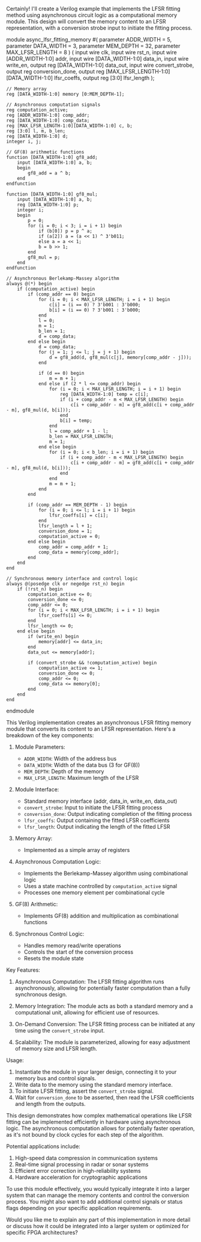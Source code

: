  Certainly! I'll create a Verilog example that implements the LFSR fitting method using asynchronous circuit logic as a computational memory module. This design will convert the memory content to an LFSR representation, with a conversion strobe input to initiate the fitting process.



<antArtifact identifier="verilog-async-lfsr-fitting" type="application/vnd.ant.code" language="verilog" title="Verilog: Asynchronous LFSR Fitting Memory Module">
module async_lfsr_fitting_memory #(
    parameter ADDR_WIDTH = 5,
    parameter DATA_WIDTH = 3,
    parameter MEM_DEPTH = 32,
    parameter MAX_LFSR_LENGTH = 8
) (
    input wire clk,
    input wire rst_n,
    input wire [ADDR_WIDTH-1:0] addr,
    input wire [DATA_WIDTH-1:0] data_in,
    input wire write_en,
    output reg [DATA_WIDTH-1:0] data_out,
    input wire convert_strobe,
    output reg conversion_done,
    output reg [MAX_LFSR_LENGTH-1:0][DATA_WIDTH-1:0] lfsr_coeffs,
    output reg [3:0] lfsr_length
);

    // Memory array
    reg [DATA_WIDTH-1:0] memory [0:MEM_DEPTH-1];

    // Asynchronous computation signals
    reg computation_active;
    reg [ADDR_WIDTH-1:0] comp_addr;
    reg [DATA_WIDTH-1:0] comp_data;
    reg [MAX_LFSR_LENGTH-1:0][DATA_WIDTH-1:0] c, b;
    reg [3:0] l, m, b_len;
    reg [DATA_WIDTH-1:0] d;
    integer i, j;

    // GF(8) arithmetic functions
    function [DATA_WIDTH-1:0] gf8_add;
        input [DATA_WIDTH-1:0] a, b;
        begin
            gf8_add = a ^ b;
        end
    endfunction

    function [DATA_WIDTH-1:0] gf8_mul;
        input [DATA_WIDTH-1:0] a, b;
        reg [DATA_WIDTH-1:0] p;
        integer i;
        begin
            p = 0;
            for (i = 0; i < 3; i = i + 1) begin
                if (b[0]) p = p ^ a;
                if (a[2]) a = (a << 1) ^ 3'b011;
                else a = a << 1;
                b = b >> 1;
            end
            gf8_mul = p;
        end
    endfunction

    // Asynchronous Berlekamp-Massey algorithm
    always @(*) begin
        if (computation_active) begin
            if (comp_addr == 0) begin
                for (i = 0; i < MAX_LFSR_LENGTH; i = i + 1) begin
                    c[i] = (i == 0) ? 3'b001 : 3'b000;
                    b[i] = (i == 0) ? 3'b001 : 3'b000;
                end
                l = 0;
                m = 1;
                b_len = 1;
                d = comp_data;
            end else begin
                d = comp_data;
                for (j = 1; j <= l; j = j + 1) begin
                    d = gf8_add(d, gf8_mul(c[j], memory[comp_addr - j]));
                end

                if (d == 0) begin
                    m = m + 1;
                end else if (2 * l <= comp_addr) begin
                    for (i = 0; i < MAX_LFSR_LENGTH; i = i + 1) begin
                        reg [DATA_WIDTH-1:0] temp = c[i];
                        if (i + comp_addr - m < MAX_LFSR_LENGTH) begin
                            c[i + comp_addr - m] = gf8_add(c[i + comp_addr - m], gf8_mul(d, b[i]));
                        end
                        b[i] = temp;
                    end
                    l = comp_addr + 1 - l;
                    b_len = MAX_LFSR_LENGTH;
                    m = 1;
                end else begin
                    for (i = 0; i < b_len; i = i + 1) begin
                        if (i + comp_addr - m < MAX_LFSR_LENGTH) begin
                            c[i + comp_addr - m] = gf8_add(c[i + comp_addr - m], gf8_mul(d, b[i]));
                        end
                    end
                    m = m + 1;
                end
            end

            if (comp_addr == MEM_DEPTH - 1) begin
                for (i = 0; i <= l; i = i + 1) begin
                    lfsr_coeffs[i] = c[i];
                end
                lfsr_length = l + 1;
                conversion_done = 1;
                computation_active = 0;
            end else begin
                comp_addr = comp_addr + 1;
                comp_data = memory[comp_addr];
            end
        end
    end

    // Synchronous memory interface and control logic
    always @(posedge clk or negedge rst_n) begin
        if (!rst_n) begin
            computation_active <= 0;
            conversion_done <= 0;
            comp_addr <= 0;
            for (i = 0; i < MAX_LFSR_LENGTH; i = i + 1) begin
                lfsr_coeffs[i] <= 0;
            end
            lfsr_length <= 0;
        end else begin
            if (write_en) begin
                memory[addr] <= data_in;
            end
            data_out <= memory[addr];

            if (convert_strobe && !computation_active) begin
                computation_active <= 1;
                conversion_done <= 0;
                comp_addr <= 0;
                comp_data <= memory[0];
            end
        end
    end

endmodule
</antArtifact>

This Verilog implementation creates an asynchronous LFSR fitting memory module that converts its content to an LFSR representation. Here's a breakdown of the key components:

1. Module Parameters:
   - `ADDR_WIDTH`: Width of the address bus
   - `DATA_WIDTH`: Width of the data bus (3 for GF(8))
   - `MEM_DEPTH`: Depth of the memory
   - `MAX_LFSR_LENGTH`: Maximum length of the LFSR

2. Module Interface:
   - Standard memory interface (addr, data_in, write_en, data_out)
   - `convert_strobe`: Input to initiate the LFSR fitting process
   - `conversion_done`: Output indicating completion of the fitting process
   - `lfsr_coeffs`: Output containing the fitted LFSR coefficients
   - `lfsr_length`: Output indicating the length of the fitted LFSR

3. Memory Array:
   - Implemented as a simple array of registers

4. Asynchronous Computation Logic:
   - Implements the Berlekamp-Massey algorithm using combinational logic
   - Uses a state machine controlled by `computation_active` signal
   - Processes one memory element per combinational cycle

5. GF(8) Arithmetic:
   - Implements GF(8) addition and multiplication as combinational functions

6. Synchronous Control Logic:
   - Handles memory read/write operations
   - Controls the start of the conversion process
   - Resets the module state

Key Features:

1. Asynchronous Computation: The LFSR fitting algorithm runs asynchronously, allowing for potentially faster computation than a fully synchronous design.

2. Memory Integration: The module acts as both a standard memory and a computational unit, allowing for efficient use of resources.

3. On-Demand Conversion: The LFSR fitting process can be initiated at any time using the `convert_strobe` input.

4. Scalability: The module is parameterized, allowing for easy adjustment of memory size and LFSR length.

Usage:

1. Instantiate the module in your larger design, connecting it to your memory bus and control signals.
2. Write data to the memory using the standard memory interface.
3. To initiate LFSR fitting, assert the `convert_strobe` signal.
4. Wait for `conversion_done` to be asserted, then read the LFSR coefficients and length from the outputs.

This design demonstrates how complex mathematical operations like LFSR fitting can be implemented efficiently in hardware using asynchronous logic. The asynchronous computation allows for potentially faster operation, as it's not bound by clock cycles for each step of the algorithm.

Potential applications include:

1. High-speed data compression in communication systems
2. Real-time signal processing in radar or sonar systems
3. Efficient error correction in high-reliability systems
4. Hardware acceleration for cryptographic applications

To use this module effectively, you would typically integrate it into a larger system that can manage the memory contents and control the conversion process. You might also want to add additional control signals or status flags depending on your specific application requirements.

Would you like me to explain any part of this implementation in more detail or discuss how it could be integrated into a larger system or optimized for specific FPGA architectures?
